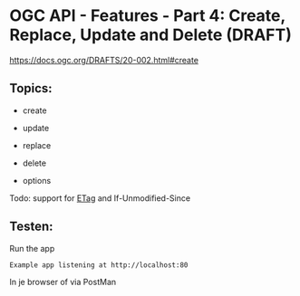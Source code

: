# OGC API - Features - Part 4: Create, Replace, Update and Delete (DRAFT)

https://docs.ogc.org/DRAFTS/20-002.html#create

## Topics:

- create
- update
- replace
- delete

- options

Todo: support for [ETag](https://docs.ogc.org/DRAFTS/20-002.html#optimistic_locking_clause) and If-Unmodified-Since

## Testen:
Run the app

`Example app listening at http://localhost:80`

In je browser of via PostMan

